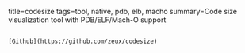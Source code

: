 title=codesize
tags=tool, native, pdb, elb, macho
summary=Code size visualization tool with PDB/ELF/Mach-O support
~~~~~~

[Github](https://github.com/zeux/codesize)
